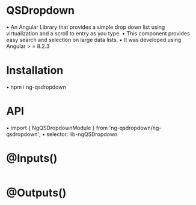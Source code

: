 # QSDropdown
•	An Angular Library that provides a simple drop down list using virtualization and a scroll to entry as you type.
•	This component provides easy search and selection on large data lists.
•	It was developed using Angular > = 8.2.3

# Installation
•	npm i ng-qsdropdown

# API
•	import { NgQSDropdownModule } from 'ng-qsdropdown/ng-qsdropdown';
•	selector:  lib-ngQSDropdown

# @Inputs()

<table>
 </table>
 
# @Outputs()

<table>
 </table>
